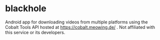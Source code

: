 # blackhole
Android app for downloading videos from multiple platforms using the Cobalt Tools API hosted at https://cobalt.meowing.de/ . Not affiliated with this service or its developers.
